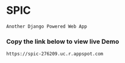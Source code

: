 # SPIC
    Another Django Powered Web App


### Copy the link below to view live Demo
    https://spic-276209.uc.r.appspot.com





